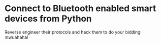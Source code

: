 # Connect to Bluetooth enabled smart devices from Python
Reverse engineer their protocols and hack them to do your bidding mwuahaha!
